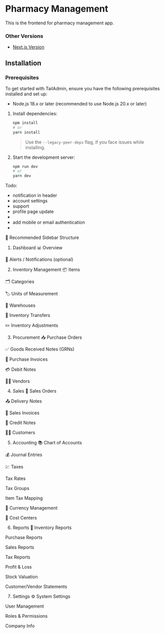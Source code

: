 # Pharmacy Management
This is the frontend for pharmacy management app.


### Other Versions
- [Next.js Version](https://github.com/TailAdmin/free-nextjs-admin-dashboard)

## Installation

### Prerequisites
To get started with TailAdmin, ensure you have the following prerequisites installed and set up:
- Node.js 18.x or later (recommended to use Node.js 20.x or later)

1. Install dependencies:

   ```bash
   npm install
   # or
   yarn install
   ```

   > Use the `--legacy-peer-deps` flag, if you face issues while installing.

2. Start the development server:
   ```bash
   npm run dev
   # or
   yarn dev
   ```

Todo:

- notification in header
- account settings
- support
- profile page update
- 
- add mobile or email authentication
- 



🔷 Recommended Sidebar Structure
1. Dashboard
📊 Overview

🔔 Alerts / Notifications (optional)

2. Inventory Management
📦 Items

🗂️ Categories

🏷️ Units of Measurement

🏪 Warehouses

🔄 Inventory Transfers

✏️ Inventory Adjustments

3. Procurement
📥 Purchase Orders

✅ Goods Received Notes (GRNs)

🧾 Purchase Invoices

💳 Debit Notes

👨‍💼 Vendors

4. Sales
🛒 Sales Orders

📤 Delivery Notes

📄 Sales Invoices

💸 Credit Notes

👩‍💼 Customers

5. Accounting
📚 Chart of Accounts

💰 Journal Entries

💹 Taxes

Tax Rates

Tax Groups

Item Tax Mapping

💱 Currency Management

🏢 Cost Centers

6. Reports 📑
Inventory Reports

Purchase Reports

Sales Reports

Tax Reports

Profit & Loss

Stock Valuation

Customer/Vendor Statements

7. Settings ⚙️
System Settings

User Management

Roles & Permissions

Company Info
